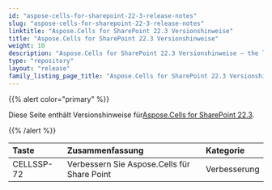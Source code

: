```yaml
---
id: "aspose-cells-for-sharepoint-22-3-release-notes"
slug: "aspose-cells-for-sharepoint-22-3-release-notes"
linktitle: "Aspose.Cells for SharePoint 22.3 Versionshinweise"
title: "Aspose.Cells for SharePoint 22.3 Versionshinweise"
weight: 10
description: "Aspose.Cells for SharePoint 22.3 Versionshinweise – the latest updates and fixes."
type: "repository"
layout: "release"
family_listing_page_title: "Aspose.Cells for SharePoint 22.3 Versionshinweise"
---
```

{{% alert color="primary" %}} 

 Diese Seite enthält Versionshinweise für[Aspose.Cells for SharePoint 22.3](https://releases.aspose.com/cells/sharepoint/new-releases/aspose.cells-for-sharepoint-22.3/).

{{% /alert %}} 

|**Taste**|**Zusammenfassung**|**Kategorie**|
|:- |:- |:- |
|CELLSSP-72|Verbessern Sie Aspose.Cells für Share Point|Verbesserung|

